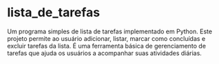 # lista_de_tarefas
 Um programa simples de lista de tarefas implementado em Python. Este projeto permite ao usuário adicionar, listar, marcar como concluídas e excluir tarefas da lista. É uma ferramenta básica de gerenciamento de tarefas que ajuda os usuários a acompanhar suas atividades diárias.

